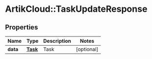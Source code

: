# ArtikCloud::TaskUpdateResponse

## Properties
Name | Type | Description | Notes
------------ | ------------- | ------------- | -------------
**data** | [**Task**](Task.md) | Task | [optional] 


